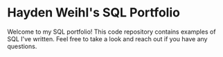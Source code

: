 # Hayden Weihl's SQL Portfolio
Welcome to my SQL portfolio! This code repository contains examples of SQL I've written. Feel free to take a look and reach out if you have any questions.
